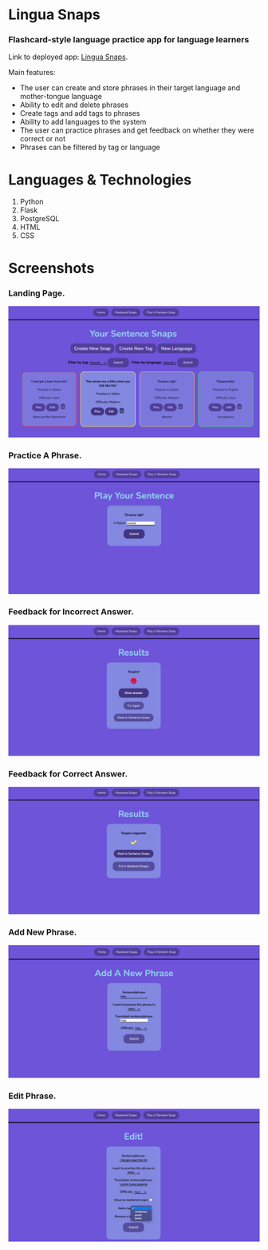 # Lingua Snaps
### Flashcard-style language practice app for language learners


Link to deployed app: [Lingua Snaps](https://lingua-snaps.herokuapp.com/).

Main features: 
 
* The user can create and store phrases in their target language and mother-tongue language
* Ability to edit and delete phrases
* Create tags and add tags to phrases 
* Ability to add languages to the system
* The user can practice phrases and get feedback on whether they were correct or not
* Phrases can be filtered by tag or language



# Languages & Technologies 

1. Python
2. Flask
3. PostgreSQL
4. HTML
5. CSS


# Screenshots

### Landing Page. 
![Landing Page](./readme_images/Landing.png)
### Practice A Phrase.
![Play Page](./readme_images/Play.png)
### Feedback for Incorrect Answer.
![Incorrect Page](./readme_images/Incorrect.png)
### Feedback for Correct Answer.
![Correct Page](./readme_images/Correct.png)
### Add New Phrase.
![New Phrase Page](./readme_images/NewPhrase.png)
### Edit Phrase.
![Edit Page](./readme_images/Edit.png)
